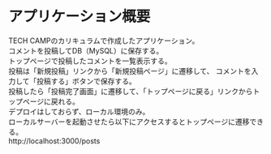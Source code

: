 # アプリケーション概要
TECH CAMPのカリキュラムで作成したアプリケーション。  
コメントを投稿してDB（MySQL）に保存する。  
トップページで投稿したコメントを一覧表示する。  
投稿は「新規投稿」リンクから「新規投稿ページ」に遷移して、
コメントを入力して「投稿する」ボタンで保存する。  
投稿したら「投稿完了画面」に遷移して、「トップページに戻る」リンクからトップページに戻れる。  
デプロイはしておらず、ローカル環境のみ。  
ローカルサーバーを起動させたら以下にアクセスするとトップページに遷移できる。  
http://localhost:3000/posts